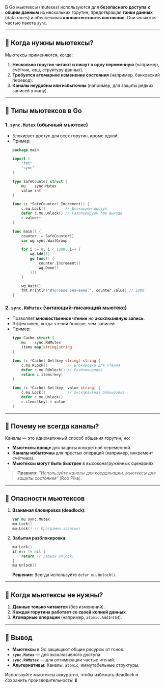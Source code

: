 В Go мьютексы (mutexes) используются для **безопасного доступа к общим данным** из нескольких горутин, предотвращая **гонки данных** (data races) и обеспечивая **консистентность состояния**. Они являются частью пакета `sync`.

---

## 🔹 **Когда нужны мьютексы?**
Мьютексы применяются, когда:
1. **Несколько горутин читают и пишут в одну переменную** (например, счётчик, кэш, структуру данных).
2. **Требуется атомарное изменение состояния** (например, банковский перевод).
3. **Каналы неудобны или избыточны** (например, для защиты редких записей в мапу).

---

## 🔹 **Типы мьютексов в Go**
### 1. **`sync.Mutex` (обычный мьютекс)**
   - Блокирует доступ для всех горутин, кроме одной.
   - Пример:
     ```go
     package main

     import (
         "fmt"
         "sync"
     )

     type SafeCounter struct {
         mu    sync.Mutex
         value int
     }

     func (c *SafeCounter) Increment() {
         c.mu.Lock()         // Блокируем доступ
         defer c.mu.Unlock() // Разблокируем при выходе
         c.value++
     }

     func main() {
         counter := SafeCounter{}
         var wg sync.WaitGroup

         for i := 0; i < 1000; i++ {
             wg.Add(1)
             go func() {
                 counter.Increment()
                 wg.Done()
             }()
         }

         wg.Wait()
         fmt.Println("Итоговое значение:", counter.value) // 1000
     }
     ```

### 2. **`sync.RWMutex` (читающий-писающий мьютекс)**
   - Позволяет **множественное чтение** но **эксклюзивную запись**.
   - Эффективен, когда чтений больше, чем записей.
   - Пример:
     ```go
     type Cache struct {
         mu    sync.RWMutex
         items map[string]string
     }

     func (c *Cache) Get(key string) string {
         c.mu.RLock()         // Блокировка для чтения
         defer c.mu.RUnlock() // Разблокировка
         return c.items[key]
     }

     func (c *Cache) Set(key, value string) {
         c.mu.Lock()          // Эксклюзивная блокировка
         defer c.mu.Unlock()
         c.items[key] = value
     }
     ```

---

## 🔹 **Почему не всегда каналы?**
Каналы — это идиоматичный способ общения горутин, но:
- **Мьютексы проще** для защиты конкретной переменной.
- **Каналы избыточны** для простых операций (например, инкремент счётчика).
- **Мьютексы могут быть быстрее** в высоконагруженных сценариях.

> **Правило:** *"Используйте каналы для координации, мьютексы для защиты состояния"* (Rob Pike).

---

## 🔹 **Опасности мьютексов**
1. **Взаимная блокировка (deadlock)**:
   ```go
   var mu sync.Mutex
   mu.Lock()
   mu.Lock() // Программа зависнет
   ```
2. **Забытая разблокировка**:
   ```go
   mu.Lock()
   if err != nil {
       return // Забыли Unlock!
   }
   mu.Unlock()
   ```
   **Решение:** Всегда используйте `defer mu.Unlock()`.

---

## 🔹 **Когда мьютексы не нужны?**
1. **Данные только читаются** (без изменений).
2. **Каждая горутина работает со своей копией данных**.
3. **Атомарные операции** (например, `atomic.AddInt64`).

---

## 🔹 **Вывод**
- **Мьютексы** в Go защищают общие ресурсы от гонок.
- **`sync.Mutex`** — для эксклюзивного доступа.
- **`sync.RWMutex`** — для оптимизации частых чтений.
- **Альтернативы:** Каналы, `atomic`, иммутабельные структуры.

Используйте мьютексы аккуратно, чтобы избежать deadlock и сохранить производительность! 🔒